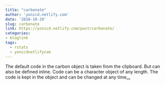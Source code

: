 ```yaml
---
title: "carbonate"
author: 'yonicd.netlify.com'
date: '2018-10-29'
slug: carbonate
link: https://yonicd.netlify.com/post/carbonate/
categories:
- bloglink
tags:
  - rstats
  - yonicdnetlifycom
---
```


The default code in the carbon object is taken from the clipboard. But can also be defined inline. Code can be a character object of any length. The code is kept in the object and can be changed at any time[... <i class="fas fa-external-link-alt"></i>](https://yonicd.netlify.com/post/carbonate/)


